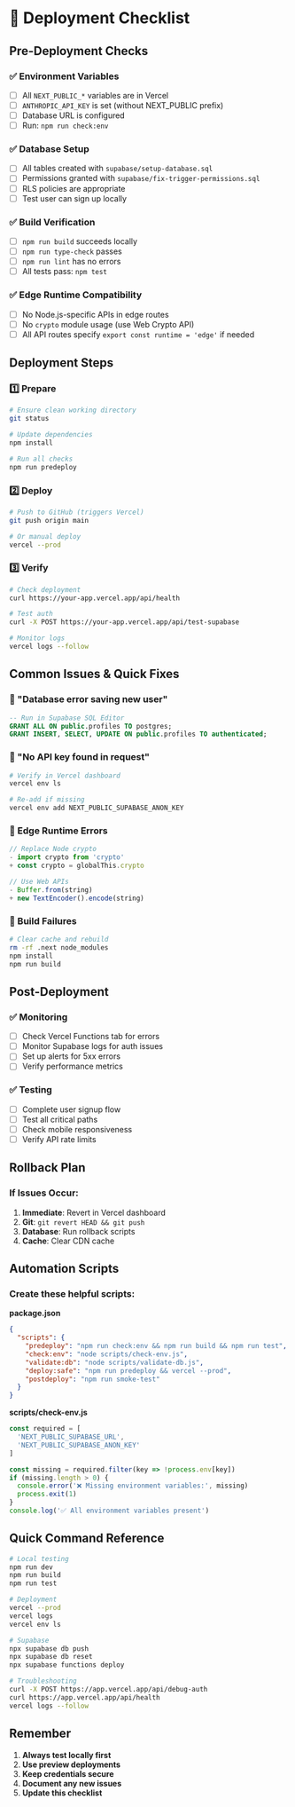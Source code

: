 # 🚀 Deployment Checklist

## Pre-Deployment Checks

### ✅ Environment Variables
- [ ] All `NEXT_PUBLIC_*` variables are in Vercel
- [ ] `ANTHROPIC_API_KEY` is set (without NEXT_PUBLIC prefix)
- [ ] Database URL is configured
- [ ] Run: `npm run check:env`

### ✅ Database Setup
- [ ] All tables created with `supabase/setup-database.sql`
- [ ] Permissions granted with `supabase/fix-trigger-permissions.sql`
- [ ] RLS policies are appropriate
- [ ] Test user can sign up locally

### ✅ Build Verification
- [ ] `npm run build` succeeds locally
- [ ] `npm run type-check` passes
- [ ] `npm run lint` has no errors
- [ ] All tests pass: `npm test`

### ✅ Edge Runtime Compatibility
- [ ] No Node.js-specific APIs in edge routes
- [ ] No `crypto` module usage (use Web Crypto API)
- [ ] All API routes specify `export const runtime = 'edge'` if needed

## Deployment Steps

### 1️⃣ Prepare
```bash
# Ensure clean working directory
git status

# Update dependencies
npm install

# Run all checks
npm run predeploy
```

### 2️⃣ Deploy
```bash
# Push to GitHub (triggers Vercel)
git push origin main

# Or manual deploy
vercel --prod
```

### 3️⃣ Verify
```bash
# Check deployment
curl https://your-app.vercel.app/api/health

# Test auth
curl -X POST https://your-app.vercel.app/api/test-supabase

# Monitor logs
vercel logs --follow
```

## Common Issues & Quick Fixes

### 🔧 "Database error saving new user"
```sql
-- Run in Supabase SQL Editor
GRANT ALL ON public.profiles TO postgres;
GRANT INSERT, SELECT, UPDATE ON public.profiles TO authenticated;
```

### 🔧 "No API key found in request"
```bash
# Verify in Vercel dashboard
vercel env ls

# Re-add if missing
vercel env add NEXT_PUBLIC_SUPABASE_ANON_KEY
```

### 🔧 Edge Runtime Errors
```typescript
// Replace Node crypto
- import crypto from 'crypto'
+ const crypto = globalThis.crypto

// Use Web APIs
- Buffer.from(string)
+ new TextEncoder().encode(string)
```

### 🔧 Build Failures
```bash
# Clear cache and rebuild
rm -rf .next node_modules
npm install
npm run build
```

## Post-Deployment

### ✅ Monitoring
- [ ] Check Vercel Functions tab for errors
- [ ] Monitor Supabase logs for auth issues
- [ ] Set up alerts for 5xx errors
- [ ] Verify performance metrics

### ✅ Testing
- [ ] Complete user signup flow
- [ ] Test all critical paths
- [ ] Check mobile responsiveness
- [ ] Verify API rate limits

## Rollback Plan

### If Issues Occur:
1. **Immediate**: Revert in Vercel dashboard
2. **Git**: `git revert HEAD && git push`
3. **Database**: Run rollback scripts
4. **Cache**: Clear CDN cache

## Automation Scripts

### Create these helpful scripts:

**package.json**
```json
{
  "scripts": {
    "predeploy": "npm run check:env && npm run build && npm run test",
    "check:env": "node scripts/check-env.js",
    "validate:db": "node scripts/validate-db.js",
    "deploy:safe": "npm run predeploy && vercel --prod",
    "postdeploy": "npm run smoke-test"
  }
}
```

**scripts/check-env.js**
```javascript
const required = [
  'NEXT_PUBLIC_SUPABASE_URL',
  'NEXT_PUBLIC_SUPABASE_ANON_KEY'
]

const missing = required.filter(key => !process.env[key])
if (missing.length > 0) {
  console.error('❌ Missing environment variables:', missing)
  process.exit(1)
}
console.log('✅ All environment variables present')
```

## Quick Command Reference

```bash
# Local testing
npm run dev
npm run build
npm run test

# Deployment
vercel --prod
vercel logs
vercel env ls

# Supabase
npx supabase db push
npx supabase db reset
npx supabase functions deploy

# Troubleshooting
curl -X POST https://app.vercel.app/api/debug-auth
curl https://app.vercel.app/api/health
vercel logs --follow
```

## Remember
1. **Always test locally first**
2. **Use preview deployments**
3. **Keep credentials secure**
4. **Document any new issues**
5. **Update this checklist**